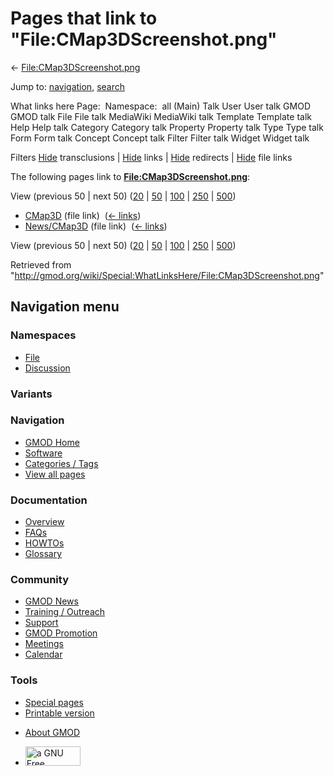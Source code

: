 <div id="mw-page-base" class="noprint">

</div>

<div id="mw-head-base" class="noprint">

</div>

<div id="content" class="mw-body" role="main">

<span id="top"></span>

<div id="mw-js-message" style="display:none;">

</div>



# <span dir="auto">Pages that link to "File:CMap3DScreenshot.png"</span>

<div id="bodyContent">

<div id="contentSub">

←
[File:CMap3DScreenshot.png](/wiki/File:CMap3DScreenshot.png "File:CMap3DScreenshot.png")

</div>

<div id="jump-to-nav" class="mw-jump">

Jump to: [navigation](#mw-navigation), [search](#p-search)

</div>

<div id="mw-content-text">

What links here Page:  Namespace:  all (Main) Talk User User talk GMOD
GMOD talk File File talk MediaWiki MediaWiki talk Template Template talk
Help Help talk Category Category talk Property Property talk Type Type
talk Form Form talk Concept Concept talk Filter Filter talk Widget
Widget talk

Filters
[Hide](/mediawiki/index.php?title=Special:WhatLinksHere/File:CMap3DScreenshot.png&hidetrans=1 "Special:WhatLinksHere/File:CMap3DScreenshot.png")
transclusions \|
[Hide](/mediawiki/index.php?title=Special:WhatLinksHere/File:CMap3DScreenshot.png&hidelinks=1 "Special:WhatLinksHere/File:CMap3DScreenshot.png")
links \|
[Hide](/mediawiki/index.php?title=Special:WhatLinksHere/File:CMap3DScreenshot.png&hideredirs=1 "Special:WhatLinksHere/File:CMap3DScreenshot.png")
redirects \|
[Hide](/mediawiki/index.php?title=Special:WhatLinksHere/File:CMap3DScreenshot.png&hideimages=1 "Special:WhatLinksHere/File:CMap3DScreenshot.png")
file links

The following pages link to
**[File:CMap3DScreenshot.png](/wiki/File:CMap3DScreenshot.png "File:CMap3DScreenshot.png")**:

View (previous 50 \| next 50)
([20](/mediawiki/index.php?title=Special:WhatLinksHere/File:CMap3DScreenshot.png&limit=20 "Special:WhatLinksHere/File:CMap3DScreenshot.png")
\|
[50](/mediawiki/index.php?title=Special:WhatLinksHere/File:CMap3DScreenshot.png&limit=50 "Special:WhatLinksHere/File:CMap3DScreenshot.png")
\|
[100](/mediawiki/index.php?title=Special:WhatLinksHere/File:CMap3DScreenshot.png&limit=100 "Special:WhatLinksHere/File:CMap3DScreenshot.png")
\|
[250](/mediawiki/index.php?title=Special:WhatLinksHere/File:CMap3DScreenshot.png&limit=250 "Special:WhatLinksHere/File:CMap3DScreenshot.png")
\|
[500](/mediawiki/index.php?title=Special:WhatLinksHere/File:CMap3DScreenshot.png&limit=500 "Special:WhatLinksHere/File:CMap3DScreenshot.png"))

- [CMap3D](/wiki/CMap3D "CMap3D") (file link) ‎
  <span class="mw-whatlinkshere-tools">([←
  links](/mediawiki/index.php?title=Special:WhatLinksHere&target=CMap3D "Special:WhatLinksHere"))</span>
- [News/CMap3D](/wiki/News/CMap3D "News/CMap3D") (file link) ‎
  <span class="mw-whatlinkshere-tools">([←
  links](/mediawiki/index.php?title=Special:WhatLinksHere&target=News%2FCMap3D "Special:WhatLinksHere"))</span>

View (previous 50 \| next 50)
([20](/mediawiki/index.php?title=Special:WhatLinksHere/File:CMap3DScreenshot.png&limit=20 "Special:WhatLinksHere/File:CMap3DScreenshot.png")
\|
[50](/mediawiki/index.php?title=Special:WhatLinksHere/File:CMap3DScreenshot.png&limit=50 "Special:WhatLinksHere/File:CMap3DScreenshot.png")
\|
[100](/mediawiki/index.php?title=Special:WhatLinksHere/File:CMap3DScreenshot.png&limit=100 "Special:WhatLinksHere/File:CMap3DScreenshot.png")
\|
[250](/mediawiki/index.php?title=Special:WhatLinksHere/File:CMap3DScreenshot.png&limit=250 "Special:WhatLinksHere/File:CMap3DScreenshot.png")
\|
[500](/mediawiki/index.php?title=Special:WhatLinksHere/File:CMap3DScreenshot.png&limit=500 "Special:WhatLinksHere/File:CMap3DScreenshot.png"))

</div>

<div class="printfooter">

Retrieved from
"<http://gmod.org/wiki/Special:WhatLinksHere/File:CMap3DScreenshot.png>"

</div>

<div id="catlinks" class="catlinks catlinks-allhidden">

</div>

<div class="visualClear">

</div>

</div>

</div>

<div id="mw-navigation">

## Navigation menu

<div id="mw-head">



<div id="left-navigation">

<div id="p-namespaces" class="vectorTabs" role="navigation"
aria-labelledby="p-namespaces-label">

### Namespaces

- <span id="ca-nstab-image"><a href="/wiki/File:CMap3DScreenshot.png" accesskey="c"
  title="View the file page [c]">File</a></span>
- <span id="ca-talk"><a
  href="/mediawiki/index.php?title=File_talk:CMap3DScreenshot.png&amp;action=edit&amp;redlink=1"
  accesskey="t"
  title="Discussion about the content page [t]">Discussion</a></span>

</div>

<div id="p-variants" class="vectorMenu emptyPortlet" role="navigation"
aria-labelledby="p-variants-label">

### 

### Variants[](#)

<div class="menu">

</div>

</div>

</div>

<div id="right-navigation">





</div>



</div>

</div>

</div>

<div id="mw-panel">

<div id="p-logo" role="banner">

<a href="/wiki/Main_Page"
style="background-image: url(http://gmod.org/images/GMOD-cogs.png);"
title="Visit the main page"></a>

</div>

<div id="p-Navigation" class="portal" role="navigation"
aria-labelledby="p-Navigation-label">

### Navigation

<div class="body">

- <span id="n-GMOD-Home">[GMOD Home](/wiki/Main_Page)</span>
- <span id="n-Software">[Software](/wiki/GMOD_Components)</span>
- <span id="n-Categories-.2F-Tags">[Categories /
  Tags](/wiki/Categories)</span>
- <span id="n-View-all-pages">[View all
  pages](/wiki/Special:AllPages)</span>

</div>

</div>

<div id="p-Documentation" class="portal" role="navigation"
aria-labelledby="p-Documentation-label">

### Documentation

<div class="body">

- <span id="n-Overview">[Overview](/wiki/Overview)</span>
- <span id="n-FAQs">[FAQs](/wiki/Category:FAQ)</span>
- <span id="n-HOWTOs">[HOWTOs](/wiki/Category:HOWTO)</span>
- <span id="n-Glossary">[Glossary](/wiki/Glossary)</span>

</div>

</div>

<div id="p-Community" class="portal" role="navigation"
aria-labelledby="p-Community-label">

### Community

<div class="body">

- <span id="n-GMOD-News">[GMOD News](/wiki/GMOD_News)</span>
- <span id="n-Training-.2F-Outreach">[Training /
  Outreach](/wiki/Training_and_Outreach)</span>
- <span id="n-Support">[Support](/wiki/Support)</span>
- <span id="n-GMOD-Promotion">[GMOD
  Promotion](/wiki/GMOD_Promotion)</span>
- <span id="n-Meetings">[Meetings](/wiki/Meetings)</span>
- <span id="n-Calendar">[Calendar](/wiki/Calendar)</span>

</div>

</div>

<div id="p-tb" class="portal" role="navigation"
aria-labelledby="p-tb-label">

### Tools

<div class="body">

- <span id="t-specialpages"><a href="/wiki/Special:SpecialPages" accesskey="q"
  title="A list of all special pages [q]">Special pages</a></span>
- <span id="t-print"><a
  href="/mediawiki/index.php?title=Special:WhatLinksHere/File:CMap3DScreenshot.png&amp;printable=yes"
  rel="alternate" accesskey="p"
  title="Printable version of this page [p]">Printable version</a></span>

</div>

</div>

</div>

</div>

<div id="footer" role="contentinfo">

- <span id="footer-places-about">[About
  GMOD](/wiki/GMOD:About "GMOD:About")</span>

<!-- -->

- <span id="footer-copyrightico">[<img src="http://www.gnu.org/graphics/gfdl-logo-small.png" width="88"
  height="31" alt="a GNU Free Documentation License" />](http://www.gnu.org/licenses/fdl-1.3.html)</span>


<div style="clear:both">

</div>

</div>
